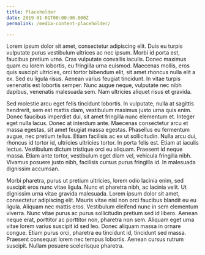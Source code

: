 ```yaml
---
title: Placeholder
date: 2019-01-01T00:00:00.000Z
permalink: /media-content-placeholder/

---
```



Lorem ipsum dolor sit amet, consectetur adipiscing elit. Duis eu turpis vulputate purus vestibulum ultrices ac nec ipsum. Morbi id porta est, faucibus pretium urna. Cras vulputate convallis iaculis. Donec maximus quam eu lorem lobortis, eu fringilla urna euismod. Maecenas mollis, eros quis suscipit ultricies, orci tortor bibendum elit, sit amet rhoncus nulla elit a ex. Sed eu ligula risus. Aenean varius feugiat tincidunt. In vitae turpis venenatis est lobortis semper. Nunc augue neque, vulputate nec nibh dapibus, venenatis malesuada sem. Nam ultricies aliquet risus et gravida.

Sed molestie arcu eget felis tincidunt lobortis. In vulputate, nulla at sagittis hendrerit, sem est mattis diam, vestibulum maximus justo urna quis enim. Donec faucibus imperdiet dui, sit amet fringilla nunc elementum et. Integer eget nulla lacus. Donec at interdum ante. Maecenas consectetur arcu et massa egestas, sit amet feugiat massa egestas. Phasellus eu fermentum augue, nec pretium tellus. Etiam facilisis ac ex ut sollicitudin. Nulla arcu dui, rhoncus id tortor id, ultricies ultricies tortor. In porta felis est. Etiam at iaculis lectus. Vestibulum dictum tristique orci eu aliquam. Praesent id neque massa. Etiam ante tortor, vestibulum eget diam vel, vehicula fringilla nibh. Vivamus posuere justo nibh, facilisis cursus purus fringilla id. In malesuada dignissim accumsan.

Morbi pharetra, purus ut pretium ultricies, lorem odio lacinia enim, sed suscipit eros nunc vitae ligula. Nunc et pharetra nibh, ac lacinia velit. Ut dignissim urna vitae gravida malesuada. Lorem ipsum dolor sit amet, consectetur adipiscing elit. Mauris vitae nisl non orci faucibus blandit eu eu ligula. Aliquam nec mattis eros. Vestibulum eleifend nunc in sem elementum viverra. Nunc vitae purus ac purus sollicitudin pretium sed id libero. Aenean neque erat, porttitor ac porttitor non, pharetra non sem. Aliquam eget urna vitae lorem varius suscipit id sed leo. Donec aliquam massa in ornare congue. Etiam purus orci, pharetra eu tincidunt id, tincidunt sed massa. Praesent consequat lorem nec tempus lobortis. Aenean cursus rutrum suscipit. Nullam posuere scelerisque pharetra.
